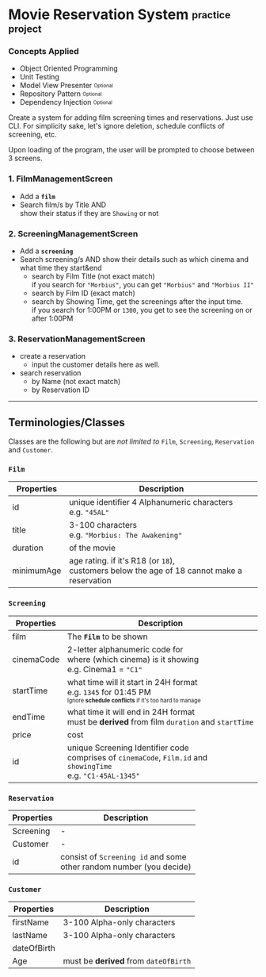 # Movie Reservation System <sub><sup>practice project</sup></sub>

### Concepts Applied
- Object Oriented Programming
- Unit Testing
- Model View Presenter <sub><sup>Optional</sup></sub>
- Repository Pattern <sub><sup>Optional</sup></sub>
- Dependency Injection <sub><sup>Optional</sup></sub>

Create a system for adding film screening times and reservations.
Just use CLI. For simplicity sake, let's ignore deletion, schedule conflicts of screening, etc.  

Upon loading of the program, the user will be prompted to choose between 3 screens.
### 1. FilmManagementScreen
- Add a **`film`**
- Search film/s by Title AND <br>show their status if they are `Showing` or not

### 2. ScreeningManagementScreen
- Add a **`screening`**
- Search screening/s AND show their details such as which cinema and what time they start&end
    - search by Film Title (not exact match)<br>if you search for `"Morbius"`, you can get `"Morbius"` and `"Morbius II"`
    - search by Film ID (exact match)
    - search by Showing Time, get the screenings after the input time.<br>if you search for 1:00PM or `1300`, you get to see the screening on or after 1:00PM

### 3. ReservationManagementScreen
- create a reservation
    - input the customer details here as well.
- search reservation
    - by Name (not exact match)
    - by Reservation ID

---
## Terminologies/Classes

Classes are the following but are *not limited to* `Film`, `Screening`, `Reservation` and `Customer`.

### **`Film`**
|Properties|Description|
|-|-|
|id|unique identifier 4 Alphanumeric characters<br>e.g. `"45AL"`|
|title|3-100 characters<br>e.g. `"Morbius: The Awakening"`|
|duration|of the movie|
|minimumAge|age rating. if it's R18 (or `18`),<br> customers below the age of 18 cannot make a reservation|

### **`Screening`**
|Properties|Description|
|-|-|
|film|The **`Film`** to be shown|
|cinemaCode|2-letter alphanumeric code for<br> where (which cinema) is it showing<br>e.g. Cinema1 = `"C1"`|
|startTime|what time will it start in 24H format<br>e.g. `1345` for 01:45 PM<br><sub><sup>Ignore **schedule conflicts** if it's too hard to manage</sup></sub>|
|endTime|what time it will end in 24H format<br>must be **derived** from film `duration` and `startTime`|
|price|cost|
|id|unique Screening Identifier code<br>comprises of `cinemaCode`, `Film.id` and `showingTime`<br>e.g. `"C1-45AL-1345"`|

### **`Reservation`**
|Properties|Description|
|-|-|
|Screening|-|
|Customer|-|
|id|consist of `Screening id` and some <br>other random number (you decide)|

### **`Customer`**
|Properties|Description|
|-|-|
|firstName|3-100 Alpha-only characters|
|lastName|3-100 Alpha-only characters|
|dateOfBirth||
|Age|must be **derived** from `dateOfBirth`|
